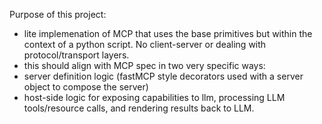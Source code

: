 Purpose of this project:
- lite implemenation of MCP that uses the base primitives but within the context of a python script. No client-server or dealing with protocol/transport layers.
- this should align with MCP spec in two very specific ways:
 - server definition logic (fastMCP style decorators used with a server object to compose the server)
 - host-side logic for exposing capabilities to llm, processing LLM tools/resource calls, and rendering results back to LLM.
